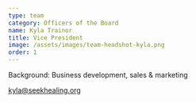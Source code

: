 ```yaml
---
type: team
category: Officers of the Board
name: Kyla Trainor
title: Vice President
image: /assets/images/team-headshot-kyla.png
order: 1
---
```


Background: Business development, sales & marketing

<kyla@seekhealing.org>